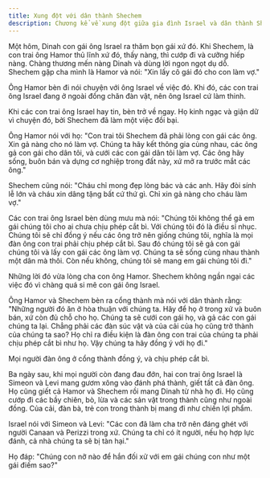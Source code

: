 ```yaml
---
title: Xung đột với dân thành Shechem
description: Chương kể về xung đột giữa gia đình Israel và dân thành Shechem sau khi Dinah bị Shechem cưỡng hiếp, dẫn đến sự trả thù đẫm máu của Simeon và Levi, cùng những hệ quả nghiêm trọng cho cả gia đình Israel.
---
```


Một hôm, Dinah con gái ông Israel ra thăm bọn gái xứ đó. Khi Shechem, là con trai ông Hamor thủ lĩnh xứ đó, thấy nàng, thì cướp đi và cưỡng hiếp nàng. Chàng thương mến nàng Dinah và dùng lời ngon ngọt dụ dỗ. Shechem gặp cha mình là Hamor và nói: "Xin lấy cô gái đó cho con làm vợ."

Ông Hamor bèn đi nói chuyện với ông Israel về việc đó. Khi đó, các con trai ông Israel đang ở ngoài đồng chăn đàn vật, nên ông Israel cứ làm thinh.

Khi các con trai ông Israel hay tin, bèn trở về ngay. Họ kinh ngạc và giận dữ vì chuyện đó, bởi Shechem đã làm một việc đồi bại.

Ông Hamor nói với họ: "Con trai tôi Shechem đã phải lòng con gái các ông. Xin gả nàng cho nó làm vợ. Chúng ta hãy kết thông gia cùng nhau, các ông gả con gái cho dân tôi, và cưới các con gái dân tôi làm vợ. Các ông hãy sống, buôn bán và dựng cơ nghiệp trong đất này, xứ mở ra trước mắt các ông."

Shechem cũng nói: "Cháu chỉ mong đẹp lòng bác và các anh. Hãy đòi sính lễ lớn và cháu xin dâng tặng bất cứ thứ gì. Chỉ xin gả nàng cho cháu làm vợ."

Các con trai ông Israel bèn dùng mưu mà nói: "Chúng tôi không thể gả em gái chúng tôi cho ai chưa chịu phép cắt bì. Với chúng tôi đó là điều sỉ nhục. Chúng tôi sẽ chỉ đồng ý nếu các ông trở nên giống chúng tôi, nghĩa là mọi đàn ông con trai phải chịu phép cắt bì. Sau đó chúng tôi sẽ gả con gái chúng tôi và lấy con gái các ông làm vợ. Chúng ta sẽ sống cùng nhau thành một dân mà thôi. Còn nếu không, chúng tôi sẽ mang em gái chúng tôi đi."

Những lời đó vừa lòng cha con ông Hamor. Shechem không ngần ngại các việc đó vì chàng quá si mê con gái ông Israel.

Ông Hamor và Shechem bèn ra cổng thành mà nói với dân thành rằng: "Những người đó ăn ở hòa thuận với chúng ta. Hãy để họ ở trong xứ và buôn bán, xứ còn đủ chỗ cho họ. Chúng ta sẽ cưới con gái họ, và gả các con gái chúng ta lại. Chẳng phải các đàn súc vật và của cải của họ cũng trở thành của chúng ta sao? Họ chỉ ra điều kiện là đàn ông con trai của chúng ta phải chịu phép cắt bì như họ. Vậy chúng ta hãy đồng ý với họ đi."

Mọi người đàn ông ở cổng thành đồng ý, và chịu phép cắt bì.

Ba ngày sau, khi mọi người còn đang đau đớn, hai con trai ông Israel là Simeon và Levi mang gươm xông vào đánh phá thành, giết tất cả đàn ông. Họ cũng giết cả Hamor và Shechem rồi mang Dinah từ nhà họ đi. Họ cũng cướp đi các bầy chiên, bò, lừa và các sản vật trong thành cũng như ngoài đồng. Của cải, đàn bà, trẻ con trong thành bị mang đi như chiến lợi phẩm.

Israel nói với Simeon và Levi: "Các con đã làm cha trở nên đáng ghét với người Canaan và Perizzi trong xứ. Chúng ta chỉ có ít người, nếu họ hợp lực đánh, cả nhà chúng ta sẽ bị tàn hại."

Họ đáp: "Chúng con nỡ nào để hắn đối xử với em gái chúng con như một gái điếm sao?"